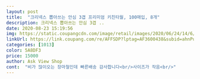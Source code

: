 ```yaml
---
layout: post 
title:  "크리넥스 뽑아쓰는 안심 3겹 프리미엄 키친타월, 100매입, 8개" 
description: 크리넥스 뽑아쓰는 안심 3겹 ..
date: 2020-08-23 15:19:56 
img: https://static.coupangcdn.com/image/retail/images/2020/06/24/14/6/d1436932-fa28-42d9-8fd7-12f3dfd4b549.jpg 
linkUrl: https://link.coupang.com/re/AFFSDP?lptag=AF3600438&subid=ahnPublicAsk&pageKey=1740480365&itemId=2963158023&vendorItemId=70951613122&traceid=V0-113-ccf494bcfffb9319 
categories: [1013] 
color: 5A8DF3 
price: 15000 
author: Ask View Shop 
cont:  "비가 많이오는 장마철인데 빠른배송 감사합니다<br/>사이즈가 작음<br/>" 
---
```

